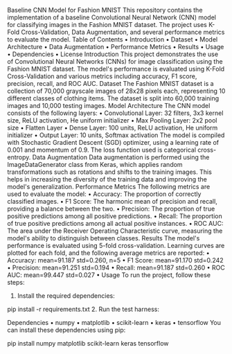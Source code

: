 Baseline CNN Model for Fashion MNIST
This repository contains the implementation of a baseline Convolutional Neural Network (CNN) model for classifying images in the Fashion MNIST dataset. The project uses K-Fold Cross-Validation, Data Augmentation, and several performance metrics to evaluate the model.
Table of Contents
•	Introduction
•	Dataset
•	Model Architecture
•	Data Augmentation
•	Performance Metrics
•	Results
•	Usage
•	Dependencies
•	License
Introduction
This project demonstrates the use of Convolutional Neural Networks (CNNs) for image classification using the Fashion MNIST dataset. The model's performance is evaluated using K-Fold Cross-Validation and various metrics including accuracy, F1 score, precision, recall, and ROC AUC.
Dataset
The Fashion MNIST dataset is a collection of 70,000 grayscale images of 28x28 pixels each, representing 10 different classes of clothing items. The dataset is split into 60,000 training images and 10,000 testing images.
Model Architecture
The CNN model consists of the following layers:
•	Convolutional Layer: 32 filters, 3x3 kernel size, ReLU activation, He uniform initializer
•	Max Pooling Layer: 2x2 pool size
•	Flatten Layer
•	Dense Layer: 100 units, ReLU activation, He uniform initializer
•	Output Layer: 10 units, Softmax activation
The model is compiled with Stochastic Gradient Descent (SGD) optimizer, using a learning rate of 0.001 and momentum of 0.9. The loss function used is categorical cross-entropy.
Data Augmentation
Data augmentation is performed using the ImageDataGenerator class from Keras, which applies random transformations such as rotations and shifts to the training images. This helps in increasing the diversity of the training data and improving the model's generalization.
Performance Metrics
The following metrics are used to evaluate the model:
•	Accuracy: The proportion of correctly classified images.
•	F1 Score: The harmonic mean of precision and recall, providing a balance between the two.
•	Precision: The proportion of true positive predictions among all positive predictions.
•	Recall: The proportion of true positive predictions among all actual positive instances.
•	ROC AUC: The area under the Receiver Operating Characteristic curve, measuring the model's ability to distinguish between classes.
Results
The model's performance is evaluated using 5-fold cross-validation. Learning curves are plotted for each fold, and the following average metrics are reported:
•	Accuracy: mean=91.187 std=0.260, n=5
•	F1 Score: mean=91.170 std=0.242
•	Precision: mean=91.251 std=0.194
•	Recall: mean=91.187 std=0.260
•	ROC AUC: mean=99.447 std=0.027
•	Usage
To run the project, follow these steps:
1.	Install the required dependencies:

pip install -r requirements.txt
2.	Run the test harness:

Dependencies
•	numpy
•	matplotlib
•	scikit-learn
•	keras
•	tensorflow
You can install these dependencies using pip:

pip install numpy matplotlib scikit-learn keras tensorflow
